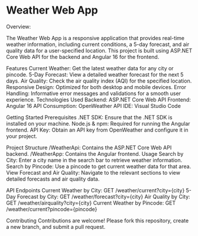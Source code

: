 # Weather Web App
Overview:

The Weather Web App is a responsive application that provides real-time weather information, including current conditions, a 5-day forecast, and air quality data for a user-specified location. This project is built using ASP.NET Core Web API for the backend and Angular 16 for the frontend.

Features
Current Weather: Get the latest weather data for any city or pincode.
5-Day Forecast: View a detailed weather forecast for the next 5 days.
Air Quality: Check the air quality index (AQI) for the specified location.
Responsive Design: Optimized for both desktop and mobile devices.
Error Handling: Informative error messages and validations for a smooth user experience.
Technologies Used
Backend: ASP.NET Core Web API
Frontend: Angular 16
API Consumption: OpenWeather API
IDE: Visual Studio Code

Getting Started
Prerequisites
.NET SDK: Ensure that the .NET SDK is installed on your machine.
Node.js & npm: Required for running the Angular frontend.
API Key: Obtain an API key from OpenWeather and configure it in your project.

Project Structure
/WeatherApi: Contains the ASP.NET Core Web API backend.
/WeatherApp: Contains the Angular frontend.
Usage
Search by City: Enter a city name in the search bar to retrieve weather information.
Search by Pincode: Use a pincode to get current weather data for that area.
View Forecast and Air Quality: Navigate to the relevant sections to view detailed forecasts and air quality data.

API Endpoints
Current Weather by City: GET /weather/current?city={city}
5-Day Forecast by City: GET /weather/forecast?city={city}
Air Quality by City: GET /weather/airquality?city={city}
Current Weather by Pincode: GET /weather/current?pincode={pincode}

Contributing
Contributions are welcome! Please fork this repository, create a new branch, and submit a pull request.
